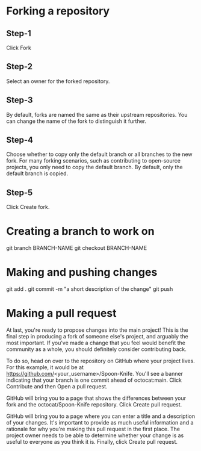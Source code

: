# Forking a repository

<h2>Step-1</h2>
Click Fork

<h2>Step-2</h2>
Select an owner for the forked repository.
<h2>Step-3</h2>
By default, forks are named the same as their upstream repositories. You can change the name of the fork to distinguish it further.
<h2>Step-4</h2>
Choose whether to copy only the default branch or all branches to the new fork. For many forking scenarios, such as contributing to open-source projects, you only need to copy the default branch. By default, only the default branch is copied.
<h2>Step-5</h2>
Click Create fork.

# Creating a branch to work on
git branch BRANCH-NAME
git checkout BRANCH-NAME
# Making and pushing changes
git add .
git commit -m "a short description of the change"
git push
# Making a pull request
At last, you're ready to propose changes into the main project! This is the final step in producing a fork of someone else's project, and arguably the most important. If you've made a change that you feel would benefit the community as a whole, you should definitely consider contributing back.

To do so, head on over to the repository on GitHub where your project lives. For this example, it would be at https://github.com/<your_username>/Spoon-Knife. You'll see a banner indicating that your branch is one commit ahead of octocat:main. Click Contribute and then Open a pull request.

GitHub will bring you to a page that shows the differences between your fork and the octocat/Spoon-Knife repository. Click Create pull request.

GitHub will bring you to a page where you can enter a title and a description of your changes. It's important to provide as much useful information and a rationale for why you're making this pull request in the first place. The project owner needs to be able to determine whether your change is as useful to everyone as you think it is. Finally, click Create pull request.

